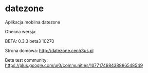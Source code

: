 # datezone
Aplikacja mobilna datezone

Obecna wersja:

BETA:  0.3.3 beta3 10270

Strona domowa:
http://datezone.ceph3us.pl

Beta test community:
https://plus.google.com/u/0/communities/107717498438886548549
